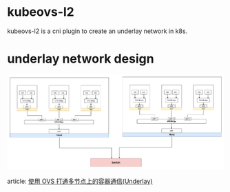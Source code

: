 # kubeovs-l2

kubeovs-l2 is a cni plugin to create an underlay network in k8s.

# underlay network design

![ovs underlay](docs/images/ovs-underlay.jpg)

article: [使用 OVS 打通多节点上的容器通信(Underlay)](https://jiangpengfei.gitbook.io/open-vswitch/jin-jie/shi-yong-ovs-da-tong-duo-jie-dian-shang-de-rong-qi-tong-xin-underlay)